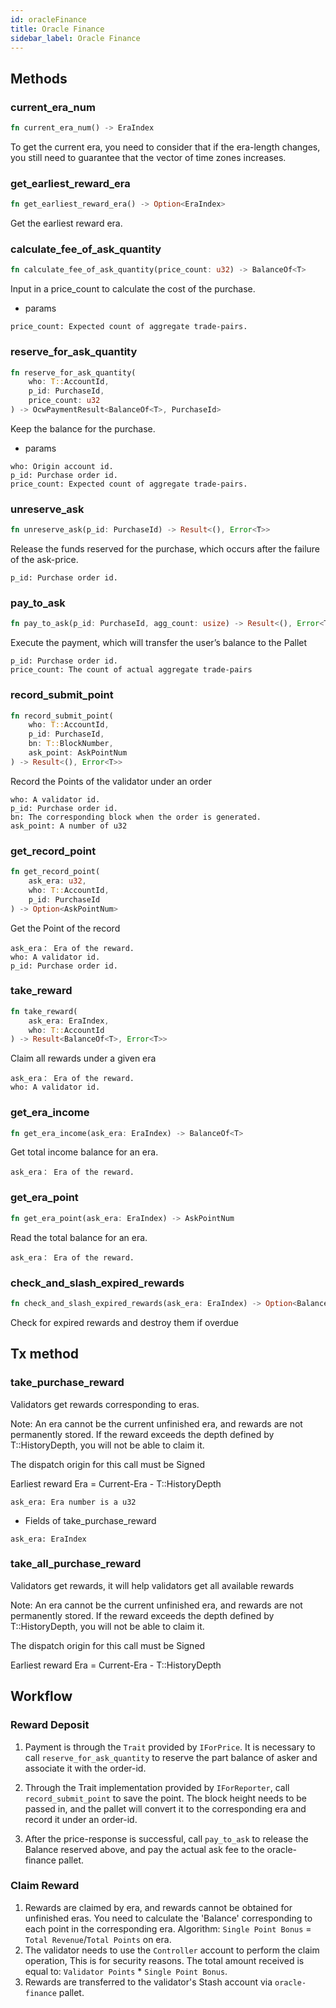 ```yaml
---
id: oracleFinance
title: Oracle Finance
sidebar_label: Oracle Finance
---
```



## Methods

### current_era_num
```rust
fn current_era_num() -> EraIndex
```
To get the current era, you need to consider that if the era-length changes, you still need to guarantee that the vector of time zones increases.

### get_earliest_reward_era
```rust
fn get_earliest_reward_era() -> Option<EraIndex>
```
Get the earliest reward era.

### calculate_fee_of_ask_quantity
```rust
fn calculate_fee_of_ask_quantity(price_count: u32) -> BalanceOf<T>
```
Input in a price_count to calculate the cost of the purchase.

* params
```text
price_count: Expected count of aggregate trade-pairs.
```

### reserve_for_ask_quantity
```rust
fn reserve_for_ask_quantity(
    who: T::AccountId,
    p_id: PurchaseId,
    price_count: u32
) -> OcwPaymentResult<BalanceOf<T>, PurchaseId>
```
Keep the balance for the purchase.
* params
```text
who: Origin account id.
p_id: Purchase order id.
price_count: Expected count of aggregate trade-pairs.
```

### unreserve_ask
```rust
fn unreserve_ask(p_id: PurchaseId) -> Result<(), Error<T>>
```

Release the funds reserved for the purchase, which occurs after the failure of the ask-price.

```text
p_id: Purchase order id.
```

### pay_to_ask
```rust
fn pay_to_ask(p_id: PurchaseId, agg_count: usize) -> Result<(), Error<T>>
```

Execute the payment, which will transfer the user’s balance to the Pallet
```text
p_id: Purchase order id.
price_count: The count of actual aggregate trade-pairs
```

### record_submit_point
```rust
fn record_submit_point(
    who: T::AccountId,
    p_id: PurchaseId,
    bn: T::BlockNumber,
    ask_point: AskPointNum
) -> Result<(), Error<T>>
```

Record the Points of the validator under an order

```text
who: A validator id.
p_id: Purchase order id.
bn: The corresponding block when the order is generated.
ask_point: A number of u32
```

### get_record_point
```rust
fn get_record_point(
    ask_era: u32,
    who: T::AccountId,
    p_id: PurchaseId
) -> Option<AskPointNum>
```

Get the Point of the record

```text
ask_era： Era of the reward.
who: A validator id.
p_id: Purchase order id.
```

### take_reward
```rust
fn take_reward(
    ask_era: EraIndex,
    who: T::AccountId
) -> Result<BalanceOf<T>, Error<T>>
```

Claim all rewards under a given era

```text
ask_era： Era of the reward.
who: A validator id.
```

### get_era_income
```rust
fn get_era_income(ask_era: EraIndex) -> BalanceOf<T>
```

Get total income balance for an era.

```text
ask_era： Era of the reward.
```

### get_era_point
```rust
fn get_era_point(ask_era: EraIndex) -> AskPointNum
```

Read the total balance for an era.

```text
ask_era： Era of the reward.
```

### check_and_slash_expired_rewards
```rust
fn check_and_slash_expired_rewards(ask_era: EraIndex) -> Option<BalanceOf<T>>
```
Check for expired rewards and destroy them if overdue

## Tx method ##

### take_purchase_reward

Validators get rewards corresponding to eras.

Note: An era cannot be the current unfinished era, and rewards are not permanently stored. If the reward exceeds the depth defined by T::HistoryDepth, you will not be able to claim it.

The dispatch origin for this call must be Signed

Earliest reward Era = Current-Era - T::HistoryDepth

```text
ask_era: Era number is a u32
```

* Fields of take_purchase_reward
```text
ask_era: EraIndex
```

### take_all_purchase_reward

Validators get rewards, it will help validators get all available rewards

Note: An era cannot be the current unfinished era, and rewards are not permanently stored. If the reward exceeds the depth defined by T::HistoryDepth, you will not be able to claim it.

The dispatch origin for this call must be Signed

Earliest reward Era = Current-Era - T::HistoryDepth


## Workflow


### Reward Deposit

1. Payment is through the `Trait` provided by `IForPrice`. It is necessary to call `reserve_for_ask_quantity`
   to reserve the part balance of asker and associate it with the order-id.

2. Through the Trait implementation provided by `IForReporter`, call `record_submit_point` to save the point.
   The block height needs to be passed in, and the pallet will convert it to the corresponding era and record it under an order-id.

3. After the price-response is successful, call `pay_to_ask` to release the Balance reserved above,
   and pay the actual ask fee to the oracle-finance pallet.

### Claim Reward

1. Rewards are claimed by era, and rewards cannot be obtained for unfinished eras. You need to calculate
   the 'Balance' corresponding to each point in the corresponding era. Algorithm: `Single Point Bonus` = `Total Revenue`/`Total Points` on era.
2. The validator needs to use the `Controller` account to perform the claim operation, This is for security reasons.
   The total amount received is equal to:  `Validator Points` * `Single Point Bonus`.
3. Rewards are transferred to the validator's Stash account via `oracle-finance` pallet.

